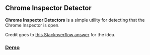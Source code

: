 ## Chrome Inspector Detector

**Chrome Inspector Detectors** is a simple utility for detecting that the Chrome Inspector is open.

Credit goes to [this Stackoverflow answer](http://stackoverflow.com/a/15567735/131898) for the idea.

### [Demo](adamschwartz.co/chrome-inspector-detector)